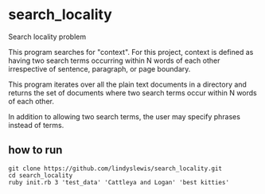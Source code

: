 # search_locality
Search locality problem

This program searches for "context".  For this project, context is defined as
having two search terms occurring within N words of each other irrespective of
sentence, paragraph, or page boundary.  

This program iterates over all the plain text documents in a directory and
returns the set of documents where two search terms occur within N words of
each other.  

In addition to allowing two search terms, the user may specify phrases instead
of terms.  

## how to run

```
git clone https://github.com/lindyslewis/search_locality.git  
cd search_locality
ruby init.rb 3 'test_data' 'Cattleya and Logan' 'best kitties'
```
